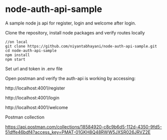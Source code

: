 # node-auth-api-sample

A sample node js api for register, login and welcome after login.

Clone the repository, install node packages and verify routes locally

```
//on local
git clone https://github.com/niyantabhayani/node-auth-api-sample.git
cd node-auth-api-sample
npm install
npm start
```

Set url and token in .env file

Open postman and verify the auth-api is working by accessing:

http://localhost:4001/register

http://localhost:4001/login

http://localhost:4001/welcome


Postman collection 

https://api.postman.com/collections/18584920-c8c9b6d5-112d-4350-9fd5-51dffe46bdf4?access_key=PMAT-01GKH8Q48RWW5JXSR026JRVZ2E
